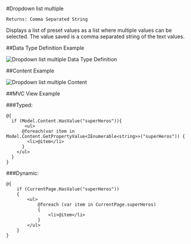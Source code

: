 #Dropdown list multiple

`Returns: Comma Separated String`

Displays a list of preset values as a list where multiple values can be selected. The value saved is a comma separated string of the text values. 

##Data Type Definition Example

![Dropdown list multiple Data Type Definition](images/wip.png)

##Content Example 

![Dropdown list multiple Content](images/wip.png)

##MVC View Example

###Typed:
	
	@{
	  if (Model.Content.HasValue("superHeros")){                                                     
	       <ul>                                                        
	      @foreach(var item in Model.Content.GetPropertyValue<IEnumerable<string>>("superHeros")) { 
	        <li>@item</li>
	      }
	    </ul>                                                                                       
	  }
	}

###Dynamic:                              

	@{
	    if (CurrentPage.HasValue("superHeros"))
	    {
	        <ul>
	            @foreach (var item in CurrentPage.superHeros)
	            {
	                <li>@item</li>
	            }
	        </ul>
	    }
	}
    
